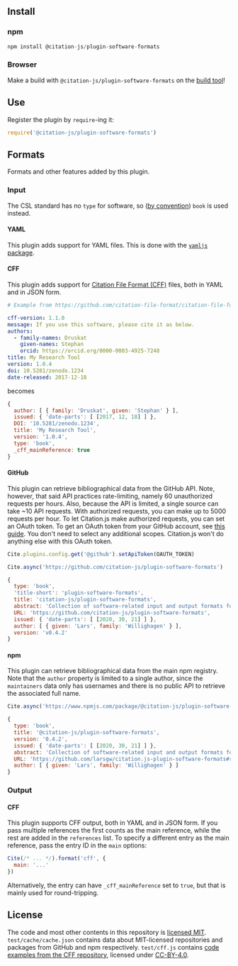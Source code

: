 ## Install

### npm

```js
npm install @citation-js/plugin-software-formats
```

### Browser

Make a build with `@citation-js/plugin-software-formats` on the [build tool](https://juniper-coat.glitch.me)!

## Use

Register the plugin by `require`-ing it:

```js
require('@citation-js/plugin-software-formats')
```

## Formats

Formats and other features added by this plugin.

### Input

The CSL standard has no `type` for software, so ([by convention](https://github.com/citation-style-language/zotero-bits/issues/69)) `book` is used instead.

#### YAML

This plugin adds support for YAML files. This is done with the [`yamljs` package](https://www.npmjs.com/package/yamljs).

#### CFF

This plugin adds support for [Citation File Format (CFF)](http://citation-file-format.github.io/citation-file-format) files, both in YAML and in JSON form.

```yml
# Example from https://github.com/citation-file-format/citation-file-format#example

cff-version: 1.1.0
message: If you use this software, please cite it as below.
authors:
  - family-names: Druskat
    given-names: Stephan
    orcid: https://orcid.org/0000-0003-4925-7248
title: My Research Tool
version: 1.0.4
doi: 10.5281/zenodo.1234
date-released: 2017-12-18
```

becomes

```js
{
  author: [ { family: 'Druskat', given: 'Stephan' } ],
  issued: { 'date-parts': [ [2017, 12, 18] ] },
  DOI: '10.5281/zenodo.1234',
  title: 'My Research Tool',
  version: '1.0.4',
  type: 'book',
  _cff_mainReference: true
}
```

#### GitHub

This plugin can retrieve bibliographical data from the GitHub API. Note, however, that said API practices rate-limiting, namely 60 unauthorized requests per hours. Also, because the API is limited, a single source can take ~10 API requests. With authorized requests, you can make up to 5000 requests per hour. To let Citation.js make authorized requests, you can set an OAuth token. To get an OAuth token from your GitHub account, see [this guide](https://help.github.com/articles/creating-a-personal-access-token-for-the-command-line/). You don't need to select any additional scopes. Citation.js won't do anything else with this OAuth token.

```js
Cite.plugins.config.get('@github').setApiToken(OAUTH_TOKEN)

Cite.async('https://github.com/citation-js/plugin-software-formats')

{
  type: 'book',
  'title-short': 'plugin-software-formats',
  title: 'citation-js/plugin-software-formats',
  abstract: 'Collection of software-related input and output formats for Citation.js',
  URL: 'https://github.com/citation-js/plugin-software-formats',
  issued: { 'date-parts': [ [2020, 30, 21] ] },
  author: [ { given: 'Lars', family: 'Willighagen' } ],
  version: 'v0.4.2'
}
```

#### npm

This plugin can retrieve bibliographical data from the main npm registry. Note that the `author` property is limited to a single author, since the `maintainers` data only has usernames and there is no public API to retrieve the associated full name.

```js
Cite.async('https://www.npmjs.com/package/@citation-js/plugin-software-formats')

{
  type: 'book',
  title: '@citation-js/plugin-software-formats',
  version: '0.4.2',
  issued: { 'date-parts': [ [2020, 30, 21] ] },
  abstract: 'Collection of software-related input and output formats for Citation.js',
  URL: 'https://github.com/larsgw/citation.js-plugin-software-formats#readme',
  author: [ { given: 'Lars', family: 'Willighagen' } ]
}
```

### Output

#### CFF

This plugin supports CFF output, both in YAML and in JSON form. If you pass
multiple references the first counts as the main reference, while the rest
are added in the `references` list. To specify a different entry as the main
reference, pass the entry ID in the `main` options:

```js
Cite(/* ... */).format('cff', {
  main: '...'
})
```

Alternatively, the entry can have `_cff_mainReference` set to `true`, but that
is mainly used for round-tripping.

## License

The code and most other contents in this repository is [licensed MIT](LICENSE).
`test/cache/cache.json` contains data about MIT-licensed repositories and
packages from GitHub and npm respectively. `test/cff.js` contains [code examples
from the CFF repository](https://github.com/citation-file-format/citation-file-format/blob/1.1.0/examples.md),
licensed under [CC-BY-4.0](https://github.com/citation-file-format/citation-file-format/blob/1.1.0/LICENSE).
